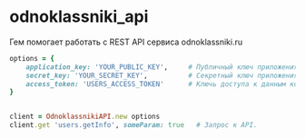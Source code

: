 # odnoklassniki_api

Гем помогает работать с REST API сервиса odnoklassniki.ru


```ruby
options = {
	application_key: 'YOUR_PUBLIC_KEY',		# Публичный ключ приложения, не путать с ID преложения.
	secret_key: 'YOUR_SECRET_KEY', 			# Секретный ключ приложения, нужен для подписи параметров.
	access_token: 'USERS_ACCESS_TOKEN'      # Ключь доступа к данным конкретного пользователя. Обычно временный.
}


client = OdnoklassnikiAPI.new options
client.get 'users.getInfo', someParam: true   # Запрос к API.

```